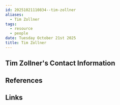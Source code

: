 ```yaml
---
id: 20251021110834--tim-zollner
aliases:
  - Tim Zollner
tags:
  - resource
  - people
date: Tuesday October 21st 2025
title: Tim Zollner
---
```


## Tim Zollner's Contact Information

## References

## Links

